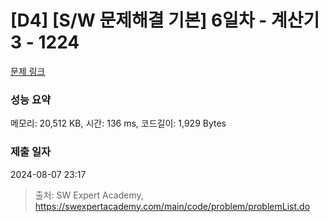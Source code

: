# [D4] [S/W 문제해결 기본] 6일차 - 계산기3 - 1224 

[문제 링크](https://swexpertacademy.com/main/code/problem/problemDetail.do?contestProbId=AV14tDX6AFgCFAYD) 

### 성능 요약

메모리: 20,512 KB, 시간: 136 ms, 코드길이: 1,929 Bytes

### 제출 일자

2024-08-07 23:17



> 출처: SW Expert Academy, https://swexpertacademy.com/main/code/problem/problemList.do